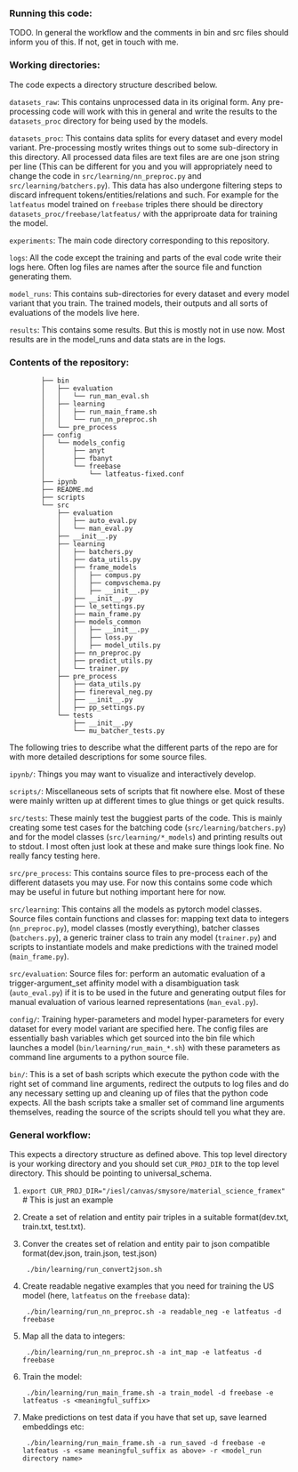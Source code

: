 ### Running this code:

TODO. In general the workflow and the comments in bin and src files should inform you of this. If not, get in touch with me.

### Working directories:

The code expects a directory structure described below.

`datasets_raw`: This contains unprocessed data in its original form. Any pre-processing code will work with this in general and write the results to the `datasets_proc` directory for being used by the models.

`datasets_proc`: This contains data splits for every dataset and every model variant. Pre-processing mostly writes things out to some sub-directory in this directory. All processed data files are text files are are one json string per line (This can be different for you and you will appropriately need to change the code in `src/learning/nn_preproc.py` and `src/learning/batchers.py`). This data has also undergone filtering steps to discard infrequent tokens/entities/relations and such. For example for the `latfeatus` model trained on `freebase` triples there should be directory `datasets_proc/freebase/latfeatus/` with the appriproate data for training the model.

`experiments`: The main code directory corresponding to this repository.

`logs`: All the code except the training and parts of the eval code write their logs here. Often log files are names after the source file and function generating them.

`model_runs`: This contains sub-directories for every dataset and every model variant that you train. The trained models, their outputs and all sorts of evaluations of the models live here.

`results`: This contains some results. But this is mostly not in use now. Most results are in the model_runs and data stats are in the logs.

### Contents of the repository:

            ├── bin
            │   ├── evaluation
            │   │   └── run_man_eval.sh
            │   ├── learning
            │   │   ├── run_main_frame.sh
            │   │   └── run_nn_preproc.sh
            │   └── pre_process
            ├── config
            │   └── models_config
            │       ├── anyt
            │       ├── fbanyt
            │       └── freebase
            │           └── latfeatus-fixed.conf
            ├── ipynb
            ├── README.md
            ├── scripts
            └── src
                ├── evaluation
                │   ├── auto_eval.py
                │   └── man_eval.py
                ├── __init__.py
                ├── learning
                │   ├── batchers.py
                │   ├── data_utils.py
                │   ├── frame_models
                │   │   ├── compus.py
                │   │   ├── compvschema.py
                │   │   ├── __init__.py
                │   ├── __init__.py
                │   ├── le_settings.py
                │   ├── main_frame.py
                │   ├── models_common
                │   │   ├── __init__.py
                │   │   ├── loss.py
                │   │   ├── model_utils.py
                │   ├── nn_preproc.py
                │   ├── predict_utils.py
                │   └── trainer.py
                ├── pre_process
                │   ├── data_utils.py
                │   ├── finereval_neg.py
                │   ├── __init__.py
                │   ├── pp_settings.py
                └── tests
                    ├── __init__.py
                    └── mu_batcher_tests.py
                    
The following tries to describe what the different parts of the repo are for with more detailed descriptions for some source files.

`ipynb/`: Things you may want to visualize and interactively develop.

`scripts/`: Miscellaneous sets of scripts that fit nowhere else. Most of these were mainly written up at different times to glue things or get quick results.

`src/tests`: These mainly test the buggiest parts of the code. This is mainly creating some test cases for the batching code (`src/learning/batchers.py`) and for the model classes (`src/learning/*_models`) and printing results out to stdout. I most often just look at these and make sure things look fine. No really fancy testing here.

`src/pre_process`: This contains source files to pre-process each of the different datasets you may use. For now this contains some code which may be useful in future but nothing important here for now.

`src/learning`: This contains all the models as pytorch model classes. Source files contain functions and classes for: mapping text data to integers (`nn_preproc.py`), model classes (mostly everything), batcher classes (`batchers.py`), a generic trainer class to train any model (`trainer.py`) and scripts to instantiate models and make predictions with the trained model (`main_frame.py`).

`src/evaluation`: Source files for: perform an automatic evaluation of a trigger-argument_set affinity model with a disambiguation task (`auto_eval.py`) if it is to be used in the future and generating output files for manual evaluation of various learned representations (`man_eval.py`).

`config/`: Training hyper-parameters and model hyper-parameters for every dataset for every model variant are specified here. The config files are essentially bash variables which get sourced into the bin file which launches a model (`bin/learning/run_main_*.sh`) with these parameters as command line arguments to a python source file.

`bin/`: This is a set of bash scripts which execute the python code with the right set of command line arguments, redirect the outputs to log files and do any necessary setting up and cleaning up of files that the python code expects. All the bash scripts take a smaller set of command line arguments themselves, reading the source of the scripts should tell you what they are.


### General workflow:
This expects a directory structure as defined above. This top level directory is your working directory and you should set `CUR_PROJ_DIR` to the top level directory. This should be pointing to universal_schema.

1. `export CUR_PROJ_DIR="/iesl/canvas/smysore/material_science_framex"` # This is just an example
1. Create a set of relation and entity pair triples in a suitable format(dev.txt, train.txt, test.txt).
1. Conver the creates set of relation and entity pair to json compatible format(dev.json, train.json, test.json) 

        ./bin/learning/run_convert2json.sh 
1. Create readable negative examples that you need for training the US model (here, `latfeatus` on the `freebase` data):

        ./bin/learning/run_nn_preproc.sh -a readable_neg -e latfeatus -d freebase

1. Map all the data to integers:

        ./bin/learning/run_nn_preproc.sh -a int_map -e latfeatus -d freebase

1. Train the model:

        ./bin/learning/run_main_frame.sh -a train_model -d freebase -e latfeatus -s <meaningful_suffix>

1. Make predictions on test data if you have that set up, save learned embeddings etc:

        ./bin/learning/run_main_frame.sh -a run_saved -d freebase -e latfeatus -s <same meaningful_suffix as above> -r <model_run directory name>


